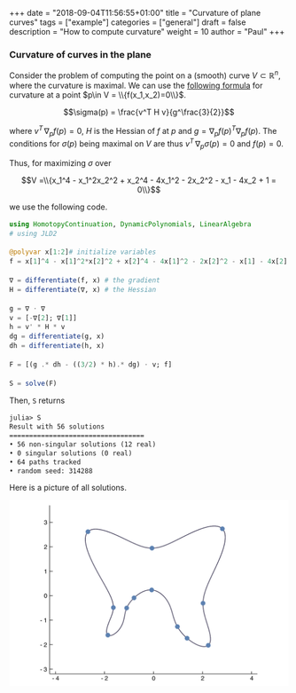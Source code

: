+++
date = "2018-09-04T11:56:55+01:00"
title = "Curvature of plane curves"
tags = ["example"]
categories = ["general"]
draft = false
description = "How to compute curvature"
weight = 10
author = "Paul"
+++

<h3 class="section-head">Curvature of curves in the plane</h3>

Consider the problem of computing the point on a (smooth) curve $V\subset \mathbb{R}^n$, where the curvature is maximal. We can use the [following formula](https://en.wikipedia.org/wiki/Implicit_curve#Slope_and_curvature) for curvature at a point $p\in V = \\{f(x_1,x_2)=0\\}$.

$$\sigma(p) = \frac{v^T H v}{g^\frac{3}{2}}$$

where $v^T \,\nabla_p f(p) = 0$, $H$ is the Hessian of $f$ at $p$ and $g = \nabla_p f(p)^T\nabla_p f(p)$. The conditions for $\sigma(p)$ being maximal on $V$ are thus $v^T \, \nabla_p \sigma(p)=0$ and $f(p)=0$.

Thus, for maximizing $\sigma$ over


$$V =\\{x_1^4 - x_1^2x_2^2 + x_2^4 - 4x_1^2 - 2x_2^2 - x_1 - 4x_2 + 1 = 0\\}$$

we use the following code.
```julia
using HomotopyContinuation, DynamicPolynomials, LinearAlgebra
# using JLD2

@polyvar x[1:2]# initialize variables
f = x[1]^4 - x[1]^2*x[2]^2 + x[2]^4 - 4x[1]^2 - 2x[2]^2 - x[1] - 4x[2] + 1

∇ = differentiate(f, x) # the gradient
H = differentiate(∇, x) # the Hessian

g = ∇ ⋅ ∇
v = [-∇[2]; ∇[1]]
h = v' * H * v
dg = differentiate(g, x)
dh = differentiate(h, x)

F = [(g .* dh - ((3/2) * h).* dg) ⋅ v; f]

S = solve(F)
```

Then, `S` returns

```julia-repl
julia> S
Result with 56 solutions
==================================
• 56 non-singular solutions (12 real)
• 0 singular solutions (0 real)
• 64 paths tracked
• random seed: 314288
```

Here is a picture of all solutions.

<p style="text-align:center;"><img src="/images/curvature.png" width="600px"/></p>
